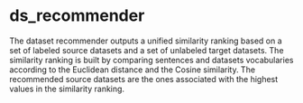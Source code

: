 # ds_recommender

The dataset recommender outputs a unified similarity ranking based on a set of labeled source datasets and a set of unlabeled target datasets.
The similarity ranking is built by comparing sentences and datasets vocabularies according to the Euclidean distance and the Cosine similarity.
The recommended source datasets are the ones associated with the highest values in the similarity ranking.
